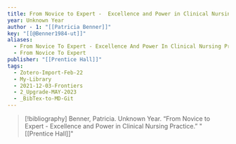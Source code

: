 ```yaml
---
title: From Novice to Expert -  Excellence and Power in Clinical Nursing Practice
year: Unknown Year
author - 1: "[[Patricia Benner]]"
key: "[[@Benner1984-ut]]"
aliases:
  - From Novice To Expert - Excellence And Power In Clinical Nursing Practice
  - From Novice To Expert
publisher: "[[Prentice Hall]]"
tags:
  - Zotero-Import-Feb-22
  - My-Library
  - 2021-12-03-Frontiers
  - 2_Upgrade-MAY-2023
  - _BibTex-to-MD-Git
---
```


> [!bibliography]
> Benner, Patricia. Unknown Year. “From Novice to Expert -  Excellence and Power in Clinical Nursing Practice.” "[[Prentice Hall]]"